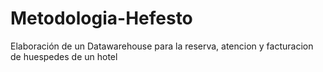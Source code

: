 # Metodologia-Hefesto
Elaboración de un Datawarehouse para la reserva, atencion y facturacion de huespedes de un hotel
